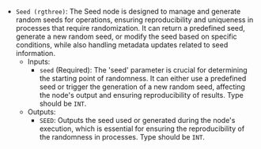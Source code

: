 - `Seed (rgthree)`: The Seed node is designed to manage and generate random seeds for operations, ensuring reproducibility and uniqueness in processes that require randomization. It can return a predefined seed, generate a new random seed, or modify the seed based on specific conditions, while also handling metadata updates related to seed information.
    - Inputs:
        - `seed` (Required): The 'seed' parameter is crucial for determining the starting point of randomness. It can either use a predefined seed or trigger the generation of a new random seed, affecting the node's output and ensuring reproducibility of results. Type should be `INT`.
    - Outputs:
        - `SEED`: Outputs the seed used or generated during the node's execution, which is essential for ensuring the reproducibility of the randomness in processes. Type should be `INT`.
